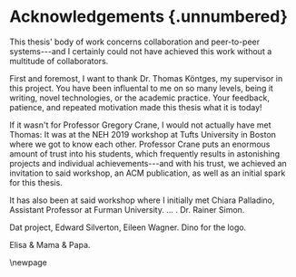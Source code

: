 # Acknowledgements {.unnumbered}

This thesis' body of work concerns collaboration and peer-to-peer systems---and I certainly could not have achieved this work without a multitude of collaborators.

First and foremost, I want to thank Dr. Thomas Köntges, my supervisor in this project. You have been influental to me on so many levels, being it writing, novel technologies, or the academic practice. Your feedback, patience, and repeated motivation made this thesis what it is today!

If it wasn't for Professor Gregory Crane, I would not actually have met Thomas: It was at the NEH 2019 workshop at Tufts University in Boston where we got to know each other. Professor Crane puts an enormous amount of trust into his students, which frequently results in astonishing projects and individual achievements---and with his trust, we achieved an invitation to said workshop, an ACM publication, as well as an initial spark for this thesis.

It has also been at said workshop where I initially met Chiara Palladino, Assistant Professor at Furman University. ... . Dr. Rainer Simon.

Dat project, Edward Silverton, Eileen Wagner. Dino for the logo.

Elisa & Mama & Papa.

\newpage

